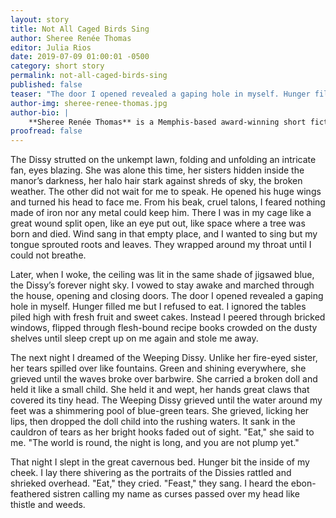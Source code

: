 ```yaml
---
layout: story
title: Not All Caged Birds Sing
author: Sheree Renée Thomas
editor: Julia Rios
date: 2019-07-09 01:00:01 -0500
category: short story
permalink: not-all-caged-birds-sing
published: false
teaser: "The door I opened revealed a gaping hole in myself. Hunger filled me but I refused to eat."
author-img: sheree-renee-thomas.jpg
author-bio: |
    **Sheree Renée Thomas** is a Memphis-based award-winning short fiction writer, poet, and editor whose "black pot mojo" creative work explores ordinary people facing extraordinary circumstances. She is the author of _Sleeping Under the Tree of Life_ (Aqueduct Press), honored with a Publishers Weekly Starred Review and longlisted for the 2016 James Tiptree, Jr. Award, and of _Shotgun Lullabies_ (2011), described as "a revelatory work like Jean Toomer’s Cane." Thomas edited the _Dark Matter_ black speculative fiction volumes that won two World Fantasy Awards. She has been awarded fellowships from Bread Loaf Environmental, the Millay Colony of the Arts, VCCA, Blue Mountain Center, Art Omi/Ledig House, the New York Foundation of the Arts, and the Tennessee Arts Commission. Her work appears in numerous anthologies and literary journals, including _FIYAH Magazine_, _Apex Magazine_, _Strange Horizons_, _Memphis Noir_, _So Long Been Dreaming: Postcolonial Science Fiction & Fantasy_, _Stories for Chip_, _Revise the Psalm_, _Jalada_, _An Alphabet of Embers_, _The Ringing Ear_, _Ghost-Fishing: An Eco-Justice Poetry Anthology_, _Blacktasticon_, _Mojo: Conjure Stories_, _Mojo Rising_, _Callaloo_, and _Harvard’s Transition_. She is the Associate Editor of _Obsidian: Literature & Arts in the African Diaspora_ (Illinois State University, Normal) and the founder of BSAM Memphis, a festival held in the historic South Main Arts District that celebrates Afrofuturism art, music, artivism, and scholarship.
proofread: false
---
```


The Dissy strutted on the unkempt lawn, folding and unfolding an intricate fan, eyes blazing. She was alone this time, her sisters hidden inside the manor’s darkness, her halo hair stark against shreds of sky, the broken weather. The other did not wait for me to speak. He opened his huge wings and turned his head to face me. From his beak, cruel talons, I feared nothing made of iron nor any metal could keep him. There I was in my cage like a great wound split open, like an eye put out, like space where a tree was born and died. Wind sang in that empty place, and I wanted to sing but my tongue sprouted roots and leaves. They wrapped around my throat until I could not breathe.

Later, when I woke, the ceiling was lit in the same shade of jigsawed blue, the Dissy’s  forever  night  sky.  I  vowed  to  stay  awake  and  marched  through  the  house, opening and closing doors. The door I opened revealed a gaping hole in myself. Hunger filled me but I refused to eat. I ignored the tables piled high with fresh fruit and sweet cakes. Instead I peered through bricked windows, flipped through flesh-bound recipe books  crowded  on  the  dusty  shelves  until  sleep  crept  up  on  me  again  and  stole  me away.

The next night I dreamed of the Weeping Dissy. Unlike her fire-eyed sister, her tears spilled over like fountains. Green and shining everywhere, she grieved until the waves broke over barbwire. She carried a broken doll and held it like a small child. She held it and wept, her hands great claws that covered its tiny head. The Weeping Dissy grieved until the water around my feet was a shimmering pool of blue-green tears. She grieved, licking her lips, then dropped the doll child into the rushing waters. It sank in the cauldron of tears as her bright hooks faded out of sight. "Eat," she said to me. "The world is round, the night is long, and you are not plump yet."

That night I slept in the great cavernous bed. Hunger bit the inside of my cheek. I lay there  shivering  as  the  portraits  of  the  Dissies  rattled  and  shrieked  overhead.  "Eat," they cried. "Feast," they sang. I heard the ebon-feathered sistren calling my name as curses passed over my head like thistle and weeds.

